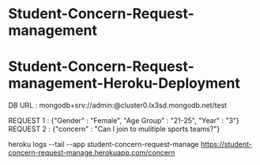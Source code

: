 # Student-Concern-Request-management
# Student-Concern-Request-management-Heroku-Deployment

DB URL : mongodb+srv://admin:<password>@cluster0.lx3sd.mongodb.net/test

REQUEST 1 : {"Gender"  : "Female", "Age Group" : "21-25", "Year" : "3"}
REQUEST 2 : {"concern" : "Can I join to mulitiple sports teams?"}

heroku logs --tail --app student-concern-request-manage
https://student-concern-request-manage.herokuapp.com/concern